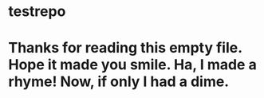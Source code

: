 # testrepo
# Thanks for reading this empty file. Hope it made you smile. Ha, I made a rhyme! Now, if only I had a dime.

